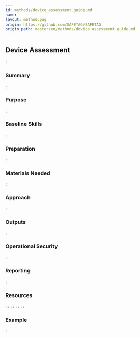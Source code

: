 ```yaml
---
id: methods/device_assessment.guide.md
name: 
layout: method.pug
origin: https://github.com/SAFETAG/SAFETAG
origin_path: master/en/methods/device_assessment.guide.md
---
```

## Device Assessment

:[](guides/device_assessment/quote.md)
### Summary

:[](guides/device_assessment/summary.md)
### Purpose

:[](guides/device_assessment/purpose.md)
### Baseline Skills

:[](guides/device_assessment/baseline_skills.md)
### Preparation

:[](guides/device_assessment/preparation.md)
### Materials Needed

:[](guides/device_assessment/materials_needed.md)
### Approach

:[](guides/device_assessment/approach.md)
### Outputs

:[](guides/device_assessment/output.md)
### Operational Security

:[](guides/device_assessment/operational_security.md)
### Reporting

:[](guides/device_assessment/reporting.md)
### Resources

:[](../references/device_assessment.overview.md)
:[](../references/password_security.md)
:[](../references/privilege_separation.md)
:[](../references/examining_firewalls.md)
:[](../references/software_versions.md)
:[](../references/device_encryption.md)
:[](../references/anti_virus.md)
:[](../references/one_off_services.md)
### Example

:[](guides/device_assessment/examples/device_checklist/index.md)

